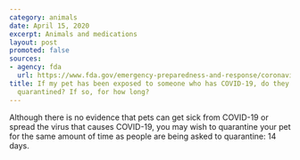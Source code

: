```yaml
---
category: animals
date: April 15, 2020
excerpt: Animals and medications
layout: post
promoted: false
sources:
- agency: fda
  url: https://www.fda.gov/emergency-preparedness-and-response/coronavirus-disease-2019-covid-19/coronavirus-disease-2019-covid-19-frequently-asked-questions
title: If my pet has been exposed to someone who has COVID-19, do they need to be
  quarantined? If so, for how long?
---
```


Although there is no evidence that pets can get sick from COVID-19 or spread the virus that causes COVID-19, you may wish to quarantine your pet for the same amount of time as people are being asked to quarantine: 14 days.